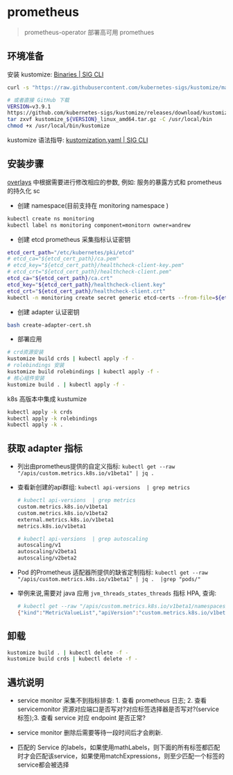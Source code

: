# prometheus

> prometheus-operator 部署高可用 promethues

## 环境准备

安装 kustomize: [Binaries | SIG CLI](https://kubectl.docs.kubernetes.io/installation/kustomize/binaries/)

```bash
curl -s "https://raw.githubusercontent.com/kubernetes-sigs/kustomize/master/hack/install_kustomize.sh"  | bash

# 或者直接 GitHub 下载
VERSION=v3.9.1
https://github.com/kubernetes-sigs/kustomize/releases/download/kustomize%2F${VERSION}/kustomize_${VERSION}_linux_amd64.tar.gz
tar zxvf kustomize_${VERSION}_linux_amd64.tar.gz -C /usr/local/bin
chmod +x /usr/local/bin/kustomize
```

kustomize 语法指导: [kustomization.yaml | SIG CLI](https://kubectl.docs.kubernetes.io/zh/api-reference/kustomization/)

## 安装步骤

[overlays](overlays) 中根据需要进行修改相应的参数, 例如: 服务的暴露方式和 prometheus 的持久化 sc

- 创建 namespace(目前支持在 monitoring namespace )

```bash
kubectl create ns monitoring
kubectl label ns monitoring component=monitorn owner=andrew
```

- 创建 etcd prometheus 采集指标认证密钥

```bash
etcd_cert_path="/etc/kubernetes/pki/etcd"
# etcd_ca="${etcd_cert_path}/ca.pem"
# etcd_key="${etcd_cert_path}/healthcheck-client-key.pem"
# etcd_crt="${etcd_cert_path}/healthcheck-client.pem"
etcd_ca="${etcd_cert_path}/ca.crt"
etcd_key="${etcd_cert_path}/healthcheck-client.key"
etcd_crt="${etcd_cert_path}/healthcheck-client.crt"
kubectl -n monitoring create secret generic etcd-certs --from-file=${etcd_crt} --from-file=${etcd_key} --from-file=${etcd_ca}
```

- 创建 adapter 认证密钥

```bash
bash create-adapter-cert.sh
```

- 部署应用

```bash
# crd资源安装
kustomize build crds | kubectl apply -f -
# rolebindings 安装
kustomize build rolebindings | kubectl apply -f -
# 核心组件安装
kustomize build . | kubectl apply -f -
```

k8s 高版本中集成 kustumize

```bash
kubectl apply -k crds
kubectl apply -k rolebindings
kubectl apply -k .
```

## 获取 adapter 指标

- 列出由prometheus提供的自定义指标: `kubectl get --raw "/apis/custom.metrics.k8s.io/v1beta1" | jq .`
- 查看新创建的api群组: `kubectl api-versions  | grep metrics`

  ```bash
  # kubectl api-versions  | grep metrics
  custom.metrics.k8s.io/v1beta1
  custom.metrics.k8s.io/v1beta2
  external.metrics.k8s.io/v1beta1
  metrics.k8s.io/v1beta1

  # kubectl api-versions  | grep autoscaling
  autoscaling/v1
  autoscaling/v2beta1
  autoscaling/v2beta2
  ```

- Pod 的Prometheus 适配器所提供的缺省定制指标: `kubectl get --raw "/apis/custom.metrics.k8s.io/v1beta1" | jq .  |grep "pods/"`

- 举例来说,需要对 java 应用 `jvm_threads_states_threads` 指标 HPA, 查询:

  ```bash
  # kubectl get --raw "/apis/custom.metrics.k8s.io/v1beta1/namespaces/demo-jmx/pods/*/jvm_threads_states_threads"
  {"kind":"MetricValueList","apiVersion":"custom.metrics.k8s.io/v1beta1","metadata":{"selfLink":"/apis/custom.metrics.k8s.io/v1beta1/namespaces/demo-jmx/pods/%2A/jvm_threads_states_threads"},"items":[{"describedObject":{"kind":"Pod","namespace":"demo-jmx","name":"demo-app-5d45f58f59-wz5fm","apiVersion":"/v1"},"metricName":"jvm_threads_states_threads","timestamp":"2021-01-07T10:19:41Z","value":"27","selector":null}]}
  ```

## 卸载

```bash
kustomize build . | kubectl delete -f -
kustomize build crds | kubectl delete -f -
```

## 遇坑说明

- service monitor 采集不到指标排查: 1. 查看 prometheus 日志; 2. 查看 servicemonitor 资源对应端口是否写对?对应标签选择器是否写对?(service 标签);3. 查看 service 对应 endpoint 是否正常?

- service monitor 删除后需要等待一段时间后才会刷新.

- 匹配的 Service 的labels，如果使用mathLabels，则下面的所有标签都匹配时才会匹配该service，如果使用matchExpressions，则至少匹配一个标签的service都会被选择

